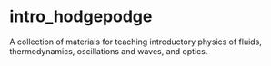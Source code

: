 # intro_hodgepodge
A collection of materials for teaching introductory physics of fluids, thermodynamics, oscillations and waves, and optics.
